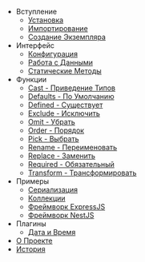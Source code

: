 -   Вступление
    -   [Установка](/ru/installation.md)
    -   [Импортирование](/ru/importing.md)
    -   [Создание Экземпляра](/ru/creating_instance.md)
-   Интерфейс
    -   [Конфигурация](/ru/configuration.md)
    -   [Работа с Данными](/ru/data_manipulation.md)
    -   [Статические Методы](/ru/static_methods.md)
-   Функции
    -   [Cast - Приведение Типов](/ru/cast.md)
    -   [Defaults - По Умолчанию](/ru/defaults.md)
    -   [Defined - Существует](/ru/defined.md)
    -   [Exclude - Исключить](/ru/exclude.md)
    -   [Omit - Убрать](/ru/omit.md)
    -   [Order - Порядок](/ru/order.md)
    -   [Pick - Выбрать](/ru/pick.md)
    -   [Rename - Переименовать](/ru/rename.md)
    -   [Replace - Заменить](/ru/replace.md)
    -   [Required - Обязательный](/ru/required.md)
    -   [Transform - Трансформировать](/ru/transform.md)
-   Примеры
    -   [Сериализация](/ru/serialization.md)
    -   [Коллекции](/ru/collections.md)
    -   [Фреймворк ExpressJS](/ru/express_js.md)
    -   [Фреймворк NestJS](/ru/nest_js.md)
-   Плагины
    -   [Дата и Время](/ru/transform_date.md)
-   [О Проекте](/ru/about.md)
-   [История](/ru/changelog.md)
